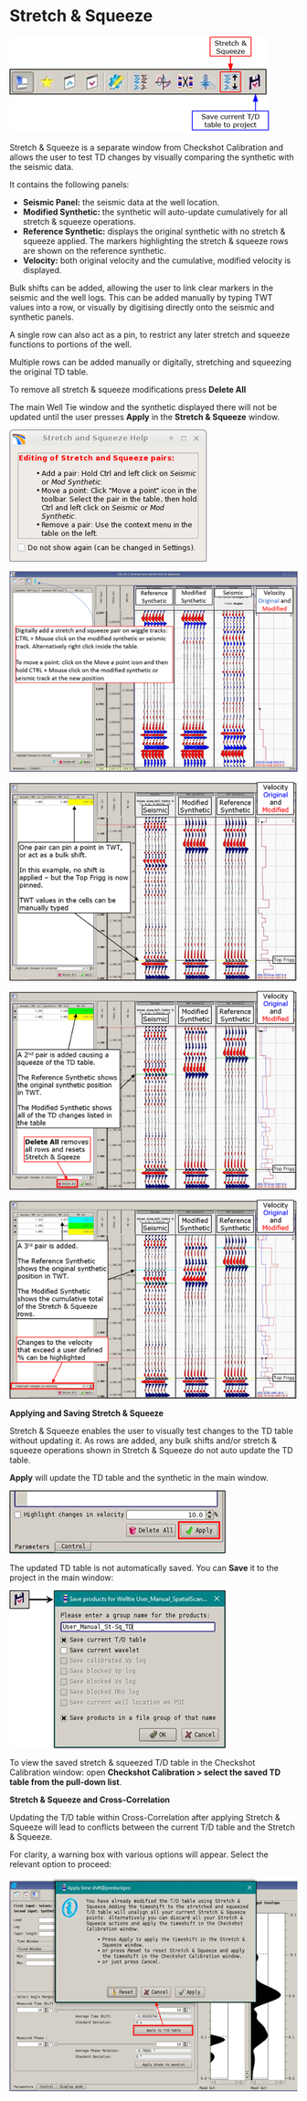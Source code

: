 # Stretch & Squeeze

![](../../../.gitbook/assets/258_interpretation.png)

Stretch & Squeeze is a separate window from Checkshot Calibration and allows the user to test TD changes by visually comparing the synthetic with the seismic data.

It contains the following panels:

* **Seismic Panel:** the seismic data at the well location.
* **Modified Synthetic:** the synthetic will auto-update cumulatively for all stretch & squeeze operations.
* **Reference Synthetic:** displays the original synthetic with no stretch & squeeze applied. The markers highlighting the stretch & squeeze rows are shown on the reference synthetic.
* **Velocity:** both original velocity and the cumulative, modified velocity is displayed.

Bulk shifts can be added, allowing the user to link clear markers in the seismic and the well logs. This can be added manually by typing TWT values into a row, or visually by digitising directly onto the seismic and synthetic panels.

A single row can also act as a pin, to restrict any later stretch and squeeze functions to portions of the well.

Multiple rows can be added manually or digitally, stretching and squeezing the original TD table.

To remove all stretch & squeeze modifications press **Delete All**

The main Well Tie window and the synthetic displayed there will not be updated until the user presses **Apply** in the **Stretch & Squeeze** window.

![](../../../.gitbook/assets/267_interpretation.png)

![](../../../.gitbook/assets/259_interpretation.png)

![](../../../.gitbook/assets/260_interpretation.png)

![](../../../.gitbook/assets/261_interpretation.png)

![](../../../.gitbook/assets/262_interpretation.png)

**Applying and Saving Stretch & Squeeze**

Stretch & Squeeze enables the user to visually test changes to the TD table without updating it. As rows are added, any bulk shifts and/or stretch & squeeze operations shown in Stretch & Squeeze do not auto update the TD table.

**Apply** will update the TD table and the synthetic in the main window.

![](../../../.gitbook/assets/263_interpretation.png)

The updated TD table is not automatically saved. You can **Save** it to the project in the main window:

![](../../../.gitbook/assets/264_interpretation.png)

To view the saved stretch & squeezed T/D table in the Checkshot Calibration window: open **Checkshot Calibration &gt; select the saved TD table from the pull-down list**.

**Stretch & Squeeze and Cross-Correlation**

Updating the T/D table within Cross-Correlation after applying Stretch & Squeeze will lead to conflicts between the current T/D table and the Stretch & Squeeze.

For clarity, a warning box with various options will appear. Select the relevant option to proceed:

![](../../../.gitbook/assets/265_interpretation.png)

